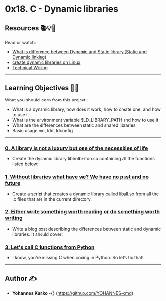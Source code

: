 # 0x18. C - Dynamic libraries

## Resources :books::bulb::rocket:
Read or watch:
* [What is difference between Dynamic and Static library (Static and Dynamic linking)](https://intranet.hbtn.io/rltoken/FrHmqtTW-frrOt0yf2blOw)
* [create dynamic libraries on Linux](https://intranet.hbtn.io/rltoken/Zj0XtgNWUQyEYuABr47p8Q)
* [Technical Writing](https://intranet.hbtn.io/rltoken/NnmQ5eohod3BpT3r0cFlRA)

---
## Learning Objectives :man_technologist:
What you should learn from this project:

* What is a dynamic library, how does it work, how to create one, and how to use it
* What is the environment variable $LD_LIBRARY_PATH and how to use it
* What are the differences between static and shared libraries
* Basic usage nm, ldd, ldconfig

---

### [0. A library is not a luxury but one of the necessities of life](./libholberton.so)
* Create the dynamic library libholberton.so containing all the functions listed below:


### [1. Without libraries what have we? We have no past and no future](./1-create_dynamic_lib.sh)
* Create a script that creates a dynamic library called liball.so from all the .c files that are in the current directory.


### [2. Either write something worth reading or do something worth writing](./100-operations.so)
* Write a blog post describing the differences between static and dynamic libraries. It should cover:


### [3. Let's call C functions from Python](./101-make_me_win.sh)
* I know, you’re missing C when coding in Python. So let’s fix that!


---

## Author :writing_hand:
* **Yohannes Kanko** -{} (https://github.com/YOHANNES-cmd)
